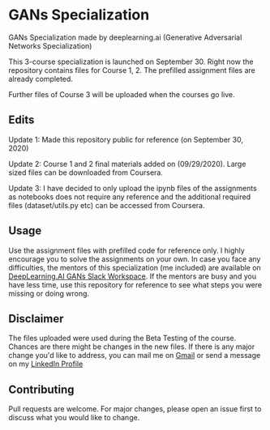 # GANs Specialization

GANs Specialization made by deeplearning.ai (Generative Adversarial Networks Specialization)

This 3-course specialization is launched on September 30. Right now the repository contains files for Course 1, 2. The prefilled assignment files are already completed.

Further files of Course 3 will be uploaded when the courses go live.

## Edits
Update 1: Made this repository public for reference (on September 30, 2020)

Update 2: Course 1 and 2 final materials added on (09/29/2020). Large sized files can be downloaded from Coursera.

Update 3: I have decided to only upload the ipynb files of the assignments as notebooks does not require any reference and the additional required files (dataset/utils.py etc) can be accessed from Coursera.


## Usage

Use the assignment files with prefilled code for reference only. I highly encourage you to solve the assignments on your own. In case you face any difficulties, the mentors of this specialization (me included) are available on [DeepLearning.AI GANs Slack Workspace](https://join.slack.com/t/deeplearningaigans/shared_invite/zt-hcngsgle-AiTpdD45jaT0IVOibkh9eQ). If the mentors are busy and you have less time, use this repository for reference to see what steps you were missing or doing wrong.

## Disclaimer
The files uploaded were used during the Beta Testing of the course. Chances are there might be changes in the new files. If there is any major change you'd like to address, you can mail me on [Gmail](mailto:sachin27071998@gmail.com) or send a message on my [LinkedIn Profile](https://www.linkedin.com/in/sachinwani27/)

## Contributing
Pull requests are welcome. For major changes, please open an issue first to discuss what you would like to change.
